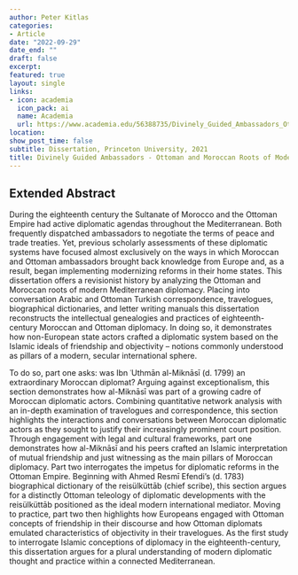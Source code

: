 ```yaml
---
author: Peter Kitlas
categories:
- Article
date: "2022-09-29"
date_end: ""
draft: false
excerpt: 
featured: true
layout: single
links:
- icon: academia
  icon_pack: ai
  name: Academia
  url: https://www.academia.edu/56388735/Divinely_Guided_Ambassadors_Ottoman_and_Moroccan_Roots_of_Modern_Diplomacy_in_the_Eighteenth_Century_Mediterranean
location: 
show_post_time: false
subtitle: Dissertation, Princeton University, 2021
title: Divinely Guided Ambassadors - Ottoman and Moroccan Roots of Modern Diplomacy in the Eighteenth-Century Mediterranean
---
```


## Extended Abstract

During the eighteenth century the Sultanate of Morocco and the Ottoman Empire had active diplomatic agendas throughout the Mediterranean. Both frequently dispatched ambassadors to negotiate the terms of peace and trade treaties. Yet, previous scholarly assessments of these diplomatic systems have focused almost exclusively on the ways in which Moroccan and Ottoman ambassadors brought back knowledge from Europe and, as a result, began implementing modernizing reforms in their home states. This dissertation offers a revisionist history by analyzing the Ottoman and Moroccan roots of modern Mediterranean diplomacy. Placing into conversation Arabic and Ottoman Turkish correspondence, travelogues, biographical dictionaries, and letter writing manuals this dissertation reconstructs the intellectual genealogies and practices of eighteenth-century Moroccan and Ottoman diplomacy. In doing so, it demonstrates how non-European state actors crafted a diplomatic system based on the Islamic ideals of friendship and objectivity – notions commonly understood as pillars of a modern, secular international sphere.

To do so, part one asks: was Ibn ʿUthmān al-Miknāsī (d. 1799) an extraordinary Moroccan diplomat? Arguing against exceptionalism, this section demonstrates how al-Miknāsī was part of a growing cadre of Moroccan diplomatic actors. Combining quantitative network analysis with an in-depth examination of travelogues and correspondence, this section highlights the interactions and conversations between Moroccan diplomatic actors as they sought to justify their increasingly prominent court position. Through engagement with legal and cultural frameworks, part one demonstrates how al-Miknāsī and his peers crafted an Islamic interpretation of mutual friendship and just witnessing as the main pillars of Moroccan diplomacy. Part two interrogates the impetus for diplomatic reforms in the Ottoman Empire. Beginning with Ahmed Resmī Efendi’s (d. 1783) biographical dictionary of the reisülküttāb (chief scribe), this section argues for a distinctly Ottoman teleology of diplomatic developments with the reisülküttāb positioned as the ideal modern international mediator. Moving to practice, part two then highlights how Europeans engaged with Ottoman concepts of friendship in their discourse and how Ottoman diplomats emulated characteristics of objectivity in their travelogues. As the first study to interrogate Islamic conceptions of diplomacy in the eighteenth-century, this dissertation argues for a plural understanding of modern diplomatic thought and practice within a connected Mediterranean.  

